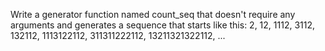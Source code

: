 Write a generator function named count_seq that doesn't require any arguments and generates a sequence that starts
like this: 2, 12, 1112, 3112, 132112, 1113122112, 311311222112, 13211321322112, ...